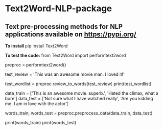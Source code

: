 # Text2Word-NLP-package
## Text pre-processing methods for NLP applications available on https://pypi.org/


**To install**
pip install Text2Word

**To test the code:**
from Text2Word import performtext2word

preproc = performtext2word()

test_review = 'This was an awesome movie man. I loved it!'

test_wordlist = preproc.review_to_words(test_review)
print(test_wordlist)


data_train = ['This is an awesome movie. superb.', 'Hated the climax, what a bore']
data_test = ['Not sure what I have watched really', 'Are you kidding me. I am in love with the actor']


words_train, words_test = preproc.preprocess_data(data_train, data_test)

print(words_train)
print(words_test)


